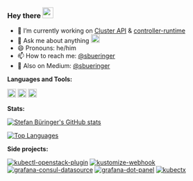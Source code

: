 
### Hey there <img src="https://media.giphy.com/media/hvRJCLFzcasrR4ia7z/giphy.gif" width="25px">

* 🔭 I’m currently working on [Cluster API](https://github.com/kubernetes-sigs/cluster-api) & [controller-runtime](https://github.com/kubernetes-sigs/controller-runtime)
* 💬 Ask me about anything <code><img height="20" src="https://cdn.simpleicons.org/kubernetes"></code>
* 😄 Pronouns: he/him
* 📫 How to reach me: [@sbueringer](https://twitter.com/sbueringer)
* 📝 Also on Medium: [@sbueringer](https://medium.com/@sbueringer)

**Languages and Tools:**  

<code><img height="20" src="https://user-images.githubusercontent.com/4662360/116804096-7842a680-ab1c-11eb-9831-001929b5434c.png"></code>
<code><img height="20" src="https://cncf-branding.netlify.app/img/projects/kubernetes/icon/color/kubernetes-icon-color.png"></code>
<code><img height="20" src="https://user-images.githubusercontent.com/4662360/116804184-146cad80-ab1d-11eb-8f06-8d57d62b5d35.png"></code>

**Stats:**

[![Stefan Büringer's GitHub stats](https://github-readme-stats.vercel.app/api?username=sbueringer&show_icons=true&theme=vue-dark)](https://github.com/anuraghazra/github-readme-stats)

[![Top Languages](https://github-readme-stats.vercel.app/api/top-langs/?username=sbueringer&hide=mathematica,javascript,php&layout=compact&theme=vue-dark)](https://github.com/anuraghazra/github-readme-stats) 

**Side projects:**

[![kubectl-openstack-plugin](https://github-readme-stats.vercel.app/api/pin/?username=sbueringer&repo=kubectl-openstack-plugin&theme=vue-dark)](https://github.com/anuraghazra/github-readme-stats)
[![kustomize-webhook](https://github-readme-stats.vercel.app/api/pin/?username=sbueringer&repo=kustomize-webhook&theme=vue-dark)](https://github.com/anuraghazra/github-readme-stats)
[![grafana-consul-datasource](https://github-readme-stats.vercel.app/api/pin/?username=sbueringer&repo=grafana-consul-datasource&theme=vue-dark)](https://github.com/anuraghazra/github-readme-stats)
[![grafana-dot-panel](https://github-readme-stats.vercel.app/api/pin/?username=sbueringer&repo=grafana-dot-panel&theme=vue-dark)](https://github.com/anuraghazra/github-readme-stats)
[![kubectx](https://github-readme-stats.vercel.app/api/pin/?username=sbueringer&repo=kubectx&theme=vue-dark)](https://github.com/anuraghazra/github-readme-stats)
